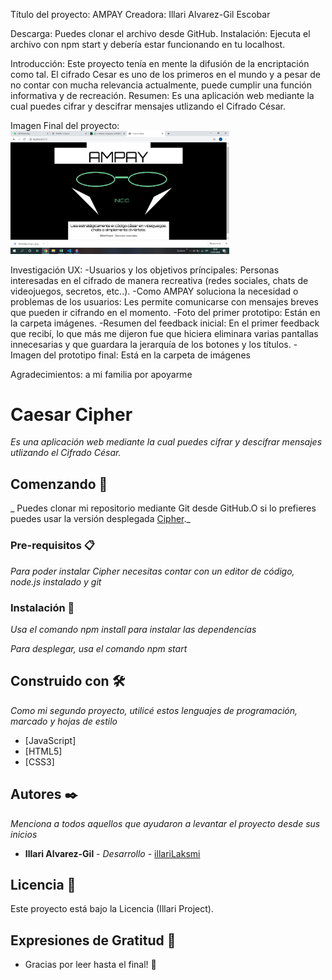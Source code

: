 Título del proyecto: AMPAY
Creadora: Illari Alvarez-Gil Escobar

Descarga: Puedes clonar el archivo desde GitHub.
Instalación: Ejecuta el archivo con npm start y debería estar funcionando en tu localhost.

Introducción: 
Este proyecto tenía en mente la difusión de la encriptación como tal. El cifrado Cesar es uno de los primeros en el mundo y a pesar de no contar con mucha relevancia actualmente, puede cumplir una función informativa y de recreación. 
Resumen: Es una aplicación web mediante la cual puedes cifrar y descifrar mensajes utlizando el Cifrado César.

Imagen Final del proyecto:
<img src="/images/version final.png" width="350">

Investigación UX:
-Usuarios y los objetivos príncipales: 
Personas interesadas en el cifrado de manera recreativa (redes sociales, chats de videojuegos, secretos, etc..).
-Como AMPAY soluciona la necesidad o problemas de los usuarios: 
Les permite comunicarse con mensajes breves  que pueden ir cifrando en el momento.
-Foto del primer prototipo: 
Están en la carpeta imágenes.
-Resumen del feedback inicial:
En el primer feedback que recibí, lo que más me dijeron fue que hiciera eliminara varias pantallas innecesarias y que guardara la jerarquía de los botones y los títulos.
-Imagen del prototipo final: 
Está en la carpeta de imágenes

Agradecimientos: a mi familia por apoyarme

# Caesar Cipher

_Es una aplicación web mediante la cual puedes cifrar y descifrar mensajes utlizando el Cifrado César._

## Comenzando 🚀

_ Puedes clonar mi repositorio mediante Git desde GitHub.O si lo prefieres puedes usar la versión desplegada [Cipher](https://illarilaksmi.github.io/LIM013-cipher/src/)._


### Pre-requisitos 📋

_Para poder instalar Cipher necesitas contar con un editor de código, node.js instalado y git_


### Instalación 🔧

_Usa el comando npm install para instalar las dependencias_

_Para desplegar, usa el comando npm start_


## Construido con 🛠️

_Como mi segundo proyecto, utilicé estos lenguajes de programación, marcado y hojas de estilo_

* [JavaScript]
* [HTML5]
* [CSS3]

## Autores ✒️

_Menciona a todos aquellos que ayudaron a levantar el proyecto desde sus inicios_

* **Illari Alvarez-Gil** - *Desarrollo* - [illariLaksmi](https://github.com/illariLaksmi)

## Licencia 📄

Este proyecto está bajo la Licencia (Illari Project).

## Expresiones de Gratitud 🎁

* Gracias por leer hasta el final! 📢
